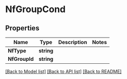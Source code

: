 # NfGroupCond

## Properties
Name | Type | Description | Notes
------------ | ------------- | ------------- | -------------
**NfType** | **string** |  | 
**NfGroupId** | **string** |  | 

[[Back to Model list]](../README.md#documentation-for-models) [[Back to API list]](../README.md#documentation-for-api-endpoints) [[Back to README]](../README.md)


